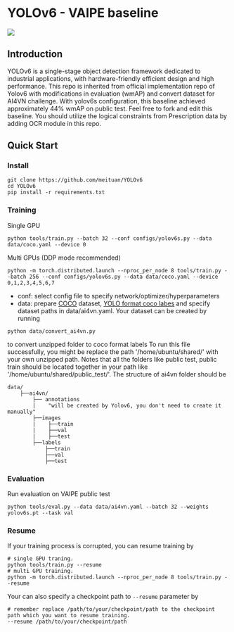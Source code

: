 # YOLOv6 - VAIPE baseline
![](https://vaipe.org/static/media/cover.72451244.png)

## Introduction

YOLOv6 is a single-stage object detection framework dedicated to industrial applications, with hardware-friendly efficient design and high performance.
This repo is inherited from official implementation repo of Yolov6 with modifications in evaluation (wmAP) and convert dataset for AI4VN challenge.
With yolov6s configuration, this baseline achieved approximately 44% wmAP on public test. Feel free to fork and edit this baseline. You should utilize the logical constraints from Prescription data by adding OCR module in this repo.


## Quick Start

### Install

```shell
git clone https://github.com/meituan/YOLOv6
cd YOLOv6
pip install -r requirements.txt
```

### Training

Single GPU

```shell
python tools/train.py --batch 32 --conf configs/yolov6s.py --data data/coco.yaml --device 0
```

Multi GPUs (DDP mode recommended)

```shell
python -m torch.distributed.launch --nproc_per_node 8 tools/train.py --batch 256 --conf configs/yolov6s.py --data data/coco.yaml --device 0,1,2,3,4,5,6,7
```

- conf: select config file to specify network/optimizer/hyperparameters
- data: prepare [COCO](http://cocodataset.org) dataset, [YOLO format coco labes](https://github.com/meituan/YOLOv6/releases/download/0.1.0/coco2017labels.zip) and specify dataset paths in data/ai4vn.yaml.
Your dataset can be created by running 
```shell
python data/convert_ai4vn.py
```

to convert unzipped folder to coco format labels
To run this file successfully, you might be replace the path '/home/ubuntu/shared/' with your own unzipped path. Notes that
all the folders like public test, public train should be located together in your path like '/home/ubuntu/shared/public_test/'. The structure of ai4vn folder should be 
```
data/
    ├──ai4vn/
        ├── annotations
        |    "will be created by Yolov6, you don't need to create it manually"
        ├──images
        |    ├──train
        |    ├──val
        |    ├──test
        ├──labels
            ├──train
            ├──val
            ├──test

```
### Evaluation

Run evaluation on VAIPE public test

```shell
python tools/eval.py --data data/ai4vn.yaml --batch 32 --weights yolov6s.pt --task val
```

### Resume
If your training process is corrupted, you can resume training by
```
# single GPU traning.
python tools/train.py --resume
# multi GPU training.
python -m torch.distributed.launch --nproc_per_node 8 tools/train.py --resume
```
Your can also specify a checkpoint path to `--resume` parameter by
```
# remember replace /path/to/your/checkpoint/path to the checkpoint path which you want to resume training.
--resume /path/to/your/checkpoint/path

```
